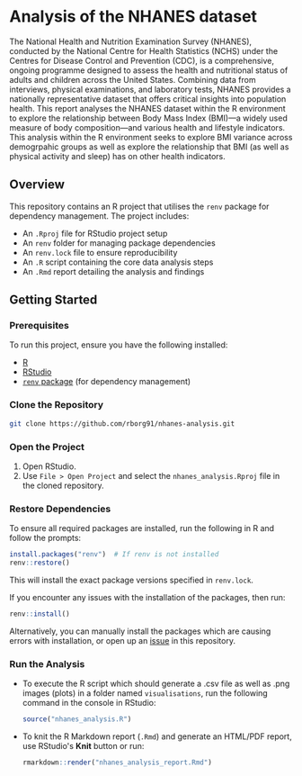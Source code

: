 # Analysis of the NHANES dataset

The National Health and Nutrition Examination Survey (NHANES), conducted by the National Centre for Health Statistics (NCHS) under the Centres for Disease Control and Prevention (CDC), is a comprehensive, ongoing programme designed to assess the health and nutritional status of adults and children across the United States. Combining data from interviews, physical examinations, and laboratory tests, NHANES provides a nationally representative dataset that offers critical insights into population health. This report analyses the NHANES dataset within the R environment to explore the relationship between Body Mass Index (BMI)—a widely used measure of body composition—and various health and lifestyle indicators. This analysis within the R environment seeks to explore BMI variance across demogrpahic groups as well as explore the relationship that BMI (as well as physical activity and sleep) has on other health indicators.

## Overview

This repository contains an R project that utilises the `renv` package for dependency management. The project includes:

- An `.Rproj` file for RStudio project setup
- An `renv` folder for managing package dependencies
- An `renv.lock` file to ensure reproducibility
- An `.R` script containing the core data analysis steps
- An `.Rmd` report detailing the analysis and findings

## Getting Started

### Prerequisites

To run this project, ensure you have the following installed:

- [R](https://cran.r-project.org/)
- [RStudio](https://posit.co/download/rstudio-desktop/)
- [`renv` package](https://rstudio.github.io/renv/articles/renv.html) (for dependency management)

### Clone the Repository

```sh
git clone https://github.com/rborg91/nhanes-analysis.git
```

### Open the Project

1. Open RStudio.
2. Use `File > Open Project` and select the `nhanes_analysis.Rproj` file in the cloned repository.

### Restore Dependencies

To ensure all required packages are installed, run the following in R and follow the prompts:

```r
install.packages("renv")  # If renv is not installed
renv::restore()
```

This will install the exact package versions specified in `renv.lock`.

If you encounter any issues with the installation of the packages, then run:

```r
renv::install()
```

Alternatively, you can manually install the packages which are causing errors with installation, or open up an [issue](https://github.com/rborg91/nhanes-analysis/issues) in this repository.

### Run the Analysis

- To execute the R script which should generate a .csv file as well as .png images (plots) in a folder named `visualisations`, run the following command in the console in RStudio:

  ```r
  source("nhanes_analysis.R")
  ```

- To knit the R Markdown report (`.Rmd`) and generate an HTML/PDF report, use RStudio's **Knit** button or run:

  ```r
  rmarkdown::render("nhanes_analysis_report.Rmd")
  ```
